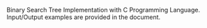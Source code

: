 Binary Search Tree Implementation with C Programming Language. Input/Output examples are provided in the document.
